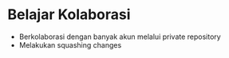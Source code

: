 # Belajar Kolaborasi
- Berkolaborasi dengan banyak akun melalui private repository
- Melakukan squashing changes
